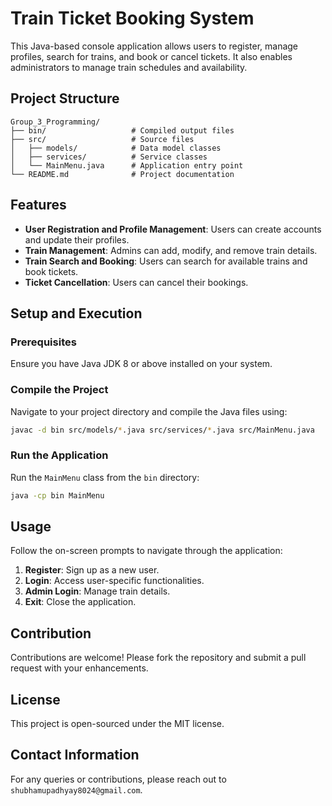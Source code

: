 # Train Ticket Booking System

This Java-based console application allows users to register, manage profiles, search for trains, and book or cancel tickets. It also enables administrators to manage train schedules and availability.

## Project Structure

```
Group_3_Programming/
├── bin/                   # Compiled output files
├── src/                   # Source files
│   ├── models/            # Data model classes
│   ├── services/          # Service classes
│   └── MainMenu.java      # Application entry point
└── README.md              # Project documentation
```

## Features

- **User Registration and Profile Management**: Users can create accounts and update their profiles.
- **Train Management**: Admins can add, modify, and remove train details.
- **Train Search and Booking**: Users can search for available trains and book tickets.
- **Ticket Cancellation**: Users can cancel their bookings.

## Setup and Execution

### Prerequisites

Ensure you have Java JDK 8 or above installed on your system.

### Compile the Project

Navigate to your project directory and compile the Java files using:

```bash
javac -d bin src/models/*.java src/services/*.java src/MainMenu.java
```

### Run the Application

Run the `MainMenu` class from the `bin` directory:

```bash
java -cp bin MainMenu
```

## Usage

Follow the on-screen prompts to navigate through the application:

1. **Register**: Sign up as a new user.
2. **Login**: Access user-specific functionalities.
3. **Admin Login**: Manage train details.
4. **Exit**: Close the application.

## Contribution

Contributions are welcome! Please fork the repository and submit a pull request with your enhancements.

## License

This project is open-sourced under the MIT license.

## Contact Information

For any queries or contributions, please reach out to `shubhamupadhyay8024@gmail.com`.

